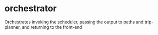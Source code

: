 # orchestrator
Orchestrates invoking the scheduler, passing the output to paths and trip-planner, and returning to the front-end
